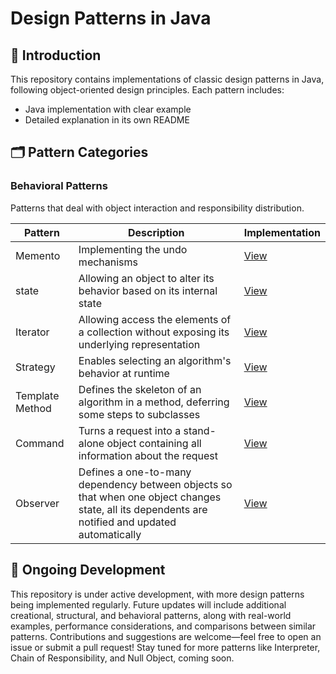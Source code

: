 # Design Patterns in Java

## 🌟 Introduction

This repository contains implementations of classic design patterns in Java, following object-oriented design
principles. Each pattern includes:

- Java implementation with clear example
- Detailed explanation in its own README

## 🗂 Pattern Categories

[//]: # (### Creational Patterns)

[//]: # ()

[//]: # (Patterns that deal with object creation mechanisms.)

[//]: # ()

[//]: # (| Pattern                                         | Description                                    | Implementation                      |)

[//]: # (|-------------------------------------------------|------------------------------------------------|-------------------------------------|)

[//]: # (| [Singleton]&#40;creational/singleton&#41;               | Ensures a class has only one instance          | [View]&#40;creational/singleton&#41;        |)

[//]: # (| [Factory Method]&#40;creational/factory-method&#41;     | Creates objects without specifying exact class | [View]&#40;creational/factory-method&#41;   |)

[//]: # (| [Abstract Factory]&#40;creational/abstract-factory&#41; | Creates families of related objects            | [View]&#40;creational/abstract-factory&#41; |)

[//]: # (| [Builder]&#40;creational/builder&#41;                   | Constructs complex objects step by step        | [View]&#40;creational/builder&#41;          |)

[//]: # (| [Prototype]&#40;creational/prototype&#41;               | Creates new objects by cloning prototypes      | [View]&#40;creational/prototype&#41;        |)

[//]: # ()

[//]: # (### Structural Patterns)

[//]: # ()

[//]: # (Patterns that deal with object composition and class relationships.)

[//]: # ()

[//]: # (| Pattern                           | Description                                       | Implementation               |)

[//]: # (|-----------------------------------|---------------------------------------------------|------------------------------|)

[//]: # (| [Adapter]&#40;structural/adapter&#41;     | Bridges incompatible interfaces                   | [View]&#40;structural/adapter&#41;   |)

[//]: # (| [Composite]&#40;structural/composite&#41; | Treats individual and composite objects uniformly | [View]&#40;structural/composite&#41; |)

[//]: # (| [Proxy]&#40;structural/proxy&#41;         | Provides a placeholder for another object         | [View]&#40;structural/proxy&#41;     |)

[//]: # (| [Flyweight]&#40;structural/flyweight&#41; | Shares objects to reduce memory usage             | [View]&#40;structural/flyweight&#41; |)

[//]: # (| [Facade]&#40;structural/facade&#41;       | Provides a simplified interface to a subsystem    | [View]&#40;structural/facade&#41;    |)

[//]: # (| [Bridge]&#40;structural/bridge&#41;       | Separates abstraction from implementation         | [View]&#40;structural/bridge&#41;    |)

### Behavioral Patterns

Patterns that deal with object interaction and responsibility distribution.

| Pattern         | Description                                                                                                                                       | Implementation                                                           |
|-----------------|---------------------------------------------------------------------------------------------------------------------------------------------------|--------------------------------------------------------------------------|
| Memento         | Implementing the undo mechanisms                                                                                                                  | [View](src/main/java/design_patterns/behavioral/momento_pattern)         |
| state           | Allowing an object to alter its behavior based on its internal state                                                                              | [View](src/main/java/design_patterns/behavioral/state_pattern)           |
| Iterator        | Allowing access the elements of a collection without exposing its underlying representation                                                       | [View](src/main/java/design_patterns/behavioral/iterator_pattern)        |                                         
| Strategy        | Enables selecting an algorithm's behavior at runtime                                                                                              | [View](src/main/java/design_patterns/behavioral/strategy_pattern)        |
| Template Method | Defines the skeleton of an algorithm in a method, deferring some steps to subclasses                                                              | [View](src/main/java/design_patterns/behavioral/template_method_pattern) |
| Command         | Turns a request into a stand-alone object containing all information about the request                                                            | [View](src/main/java/design_patterns/behavioral/command_pattern)         |
| Observer        | Defines a one-to-many dependency between objects so that when one object changes state, all its dependents are notified and updated automatically | [View](src/main/java/design_patterns/behavioral/observer_pattern)        |

## 🚧 Ongoing Development

This repository is under active development, with more design patterns being implemented regularly. Future updates will
include additional creational, structural, and behavioral patterns, along with real-world examples, performance
considerations, and comparisons between similar patterns. Contributions and suggestions are welcome—feel free to open
an issue or submit a pull request! Stay tuned for more patterns like Interpreter, Chain of Responsibility, and Null
Object, coming soon.
